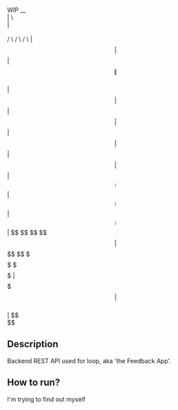    WIP
   __                               
    |  \                              
    | $$  ______    ______    ______  
    | $$ /      \  /      \  /      \ 
    | $$|  $$$$$$\|  $$$$$$\|  $$$$$$\
    | $$| $$  | $$| $$  | $$| $$  | $$
    | $$| $$__/ $$| $$__/ $$| $$__/ $$
    | $$ \$$    $$ \$$    $$| $$    $$
     \$$  \$$$$$$   \$$$$$$ | $$$$$$$ 
                            | $$      
                            | $$      
                            \$$     
## Description
Backend REST API used for loop, aka 'the Feedback App'.

## How to run?
I'm trying to find out myself
